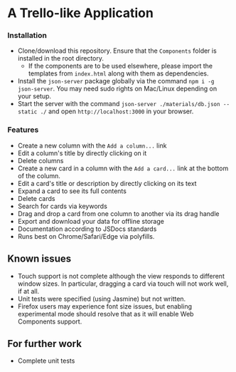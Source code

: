 # A Trello-like Application

### Installation
- Clone/download this repository. Ensure that the `Components` folder is installed in the root directory.
	- If the components are to be used elsewhere, please import the templates from `index.html` along with them as dependencies.
- Install the `json-server` package globally via the command `npm i -g json-server`. You may need sudo rights on Mac/Linux depending on your setup.
- Start the server with the command `json-server ./materials/db.json --static ./` and open `http://localhost:3000` in your browser.


### Features

- Create a new column with the `Add a column...` link
- Edit a column's title by directly clicking on it
- Delete columns
- Create a new card in a column with the `Add a card...` link at the bottom of the column.
- Edit a card's title or description by directly clicking on its text
- Expand a card to see its full contents
- Delete cards
- Search for cards via keywords
- Drag and drop a card from one column to another via its drag handle
- Export and download your data for offline storage
- Documentation according to JSDocs standards
- Runs best on Chrome/Safari/Edge via polyfills. 

## Known issues
- Touch support is not complete although the view responds to different window sizes. In particular, dragging a card via touch will not work well, if at all.
- Unit tests were specified (using Jasmine) but not written.
- Firefox users may experience font size issues, but enabling experimental mode should resolve that as it will enable Web Components support.

## For further work
- Complete unit tests